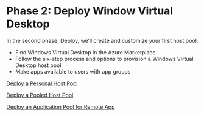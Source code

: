 # Phase 2: Deploy Window Virtual Desktop

In the second phase, Deploy, we’ll create and customize your first host pool:

- Find Windows Virtual Desktop in the Azure Marketplace
- Follow the six-step process and options to provision a Windows Virtual Desktop host pool
- Make apps available to users with app groups

[Deploy a Personal Host Pool](Lab5-Deploy-a-Personal-Host-Pool.md)

[Deploy a Pooled Host Pool](Lab6-Deploy-a-Pooled-Host-Pool.md)

[Deploy an Application Pool for Remote App](Lab7-Deploy-an-Application-Pool-for-Remote-App.md)